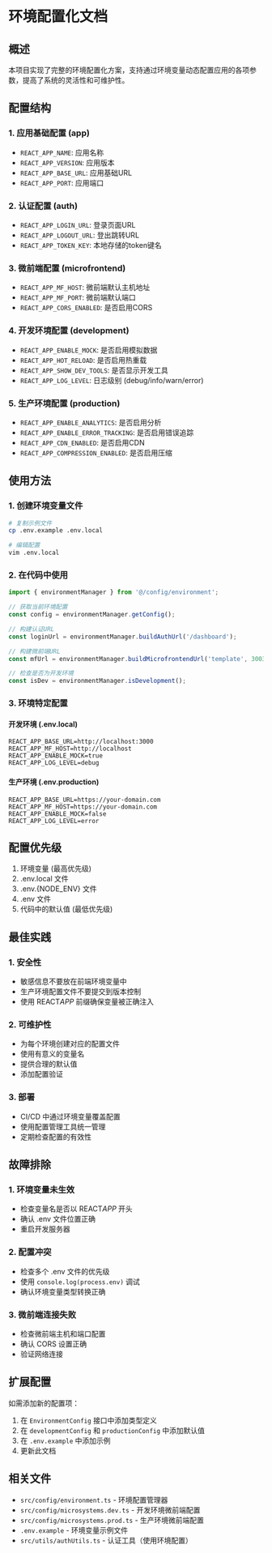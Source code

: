 # 环境配置化文档

## 概述

本项目实现了完整的环境配置化方案，支持通过环境变量动态配置应用的各项参数，提高了系统的灵活性和可维护性。

## 配置结构

### 1. 应用基础配置 (app)

- `REACT_APP_NAME`: 应用名称
- `REACT_APP_VERSION`: 应用版本
- `REACT_APP_BASE_URL`: 应用基础URL
- `REACT_APP_PORT`: 应用端口

### 2. 认证配置 (auth)

- `REACT_APP_LOGIN_URL`: 登录页面URL
- `REACT_APP_LOGOUT_URL`: 登出跳转URL
- `REACT_APP_TOKEN_KEY`: 本地存储的token键名

### 3. 微前端配置 (microfrontend)

- `REACT_APP_MF_HOST`: 微前端默认主机地址
- `REACT_APP_MF_PORT`: 微前端默认端口
- `REACT_APP_CORS_ENABLED`: 是否启用CORS

### 4. 开发环境配置 (development)

- `REACT_APP_ENABLE_MOCK`: 是否启用模拟数据
- `REACT_APP_HOT_RELOAD`: 是否启用热重载
- `REACT_APP_SHOW_DEV_TOOLS`: 是否显示开发工具
- `REACT_APP_LOG_LEVEL`: 日志级别 (debug/info/warn/error)

### 5. 生产环境配置 (production)

- `REACT_APP_ENABLE_ANALYTICS`: 是否启用分析
- `REACT_APP_ENABLE_ERROR_TRACKING`: 是否启用错误追踪
- `REACT_APP_CDN_ENABLED`: 是否启用CDN
- `REACT_APP_COMPRESSION_ENABLED`: 是否启用压缩

## 使用方法

### 1. 创建环境变量文件

```bash
# 复制示例文件
cp .env.example .env.local

# 编辑配置
vim .env.local
```

### 2. 在代码中使用

```typescript
import { environmentManager } from '@/config/environment';

// 获取当前环境配置
const config = environmentManager.getConfig();

// 构建认证URL
const loginUrl = environmentManager.buildAuthUrl('/dashboard');

// 构建微前端URL
const mfUrl = environmentManager.buildMicrofrontendUrl('template', 3003);

// 检查是否为开发环境
const isDev = environmentManager.isDevelopment();
```

### 3. 环境特定配置

#### 开发环境 (.env.local)

```env
REACT_APP_BASE_URL=http://localhost:3000
REACT_APP_MF_HOST=http://localhost
REACT_APP_ENABLE_MOCK=true
REACT_APP_LOG_LEVEL=debug
```

#### 生产环境 (.env.production)

```env
REACT_APP_BASE_URL=https://your-domain.com
REACT_APP_MF_HOST=https://your-domain.com
REACT_APP_ENABLE_MOCK=false
REACT_APP_LOG_LEVEL=error
```

## 配置优先级

1. 环境变量 (最高优先级)
2. .env.local 文件
3. .env.{NODE_ENV} 文件
4. .env 文件
5. 代码中的默认值 (最低优先级)

## 最佳实践

### 1. 安全性

- 敏感信息不要放在前端环境变量中
- 生产环境配置文件不要提交到版本控制
- 使用 REACT*APP* 前缀确保变量被正确注入

### 2. 可维护性

- 为每个环境创建对应的配置文件
- 使用有意义的变量名
- 提供合理的默认值
- 添加配置验证

### 3. 部署

- CI/CD 中通过环境变量覆盖配置
- 使用配置管理工具统一管理
- 定期检查配置的有效性

## 故障排除

### 1. 环境变量未生效

- 检查变量名是否以 REACT*APP* 开头
- 确认 .env 文件位置正确
- 重启开发服务器

### 2. 配置冲突

- 检查多个 .env 文件的优先级
- 使用 `console.log(process.env)` 调试
- 确认环境变量类型转换正确

### 3. 微前端连接失败

- 检查微前端主机和端口配置
- 确认 CORS 设置正确
- 验证网络连接

## 扩展配置

如需添加新的配置项：

1. 在 `EnvironmentConfig` 接口中添加类型定义
2. 在 `developmentConfig` 和 `productionConfig` 中添加默认值
3. 在 `.env.example` 中添加示例
4. 更新此文档

## 相关文件

- `src/config/environment.ts` - 环境配置管理器
- `src/config/microsystems.dev.ts` - 开发环境微前端配置
- `src/config/microsystems.prod.ts` - 生产环境微前端配置
- `.env.example` - 环境变量示例文件
- `src/utils/authUtils.ts` - 认证工具（使用环境配置）
